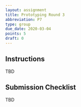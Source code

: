 ```yaml
---
layout: assignment
title: Prototyping Round 3
abbreviation: P7
type: group
due_date: 2020-03-04
points: 5
draft: 0
---
```



## Instructions
TBD

## Submission Checklist
TBD